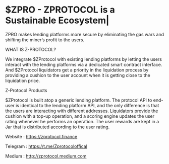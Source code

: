 # $ZPRO - ZPROTOCOL is a Sustainable Ecosystem|

ZPRO makes lending platforms more secure by eliminating the gas wars and shifting the miner’s profit to the users.

WHAT IS Z-PROTOCOL?

We integrate $ZProtocol with existing lending platforms by letting the users interact with the lending platforms via a dedicated smart contract interface. And $ZProtocol liquidators get a priority in the liquidation process by providing a cushion to the user account when it is getting close to the liquidation price.


Z-Protocol Products

$ZProtocol is built atop a generic lending platform. The protocol API to end-user is identical to the lending platform API, and the only difference is that the users are interacting with different addresses. Liquidators provide the cushion with a top-up operation, and a scoring engine updates the user rating whenever he performs an operation. The user rewards are kept in a Jar that is distributed according to the user rating.


Website : https://zprotocol.finance

Telegram : https://t.me/Zprotocoloffical

Medium : http://zprotocol.medium.com
